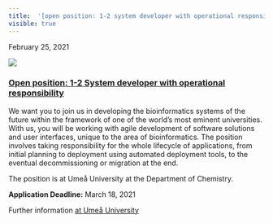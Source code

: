 ```yaml
---
title:  '[open position: 1-2 system developer with operational responsibility](<> "permalink for open position: 1-2 system developer with operational responsibility")'
visible: true
---
```

    

February 25, 2021

[![](/assets/img/logos/icon-share-twitter.png)](<https://twitter.com/share?url=https://nbis.se/news/2021/02/25/developer-op/> "Tweet it!")

###  [Open position: 1-2 System developer with operational responsibility](<> "Permalink for Open position: 1-2 System developer with operational responsibility")

We want you to join us in developing the bioinformatics systems of the future within the framework of one of the world’s most eminent universities. With us, you will be working with agile development of software solutions and user interfaces, unique to the area of bioinformatics. The position involves taking responsibility for the whole lifecycle of applications, from initial planning to deployment using automated deployment tools, to the eventual decommissioning or migration at the end.

The position is at Umeå University at the Department of Chemistry.

**Application Deadline:** March 18, 2021

Further information [at Umeå University](<https://umu.varbi.com/en/what:job/jobID:383170/type:job/where:1/apply:1>)
